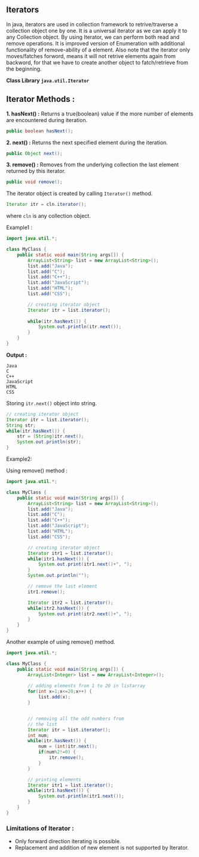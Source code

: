 ## Iterators

In java, iterators are used in collection framework to retrive/traverse a collection object one by one. It is a universal iterator as we can apply it to any Collection object. By using Iterator, we can perform both read and remove operations. It is improved version of Enumeration with additional functionality of remove-ability of a element. Also note that the iterator only moves/fatches forword, means it will not retrive elements again from backword, for that we have to create another object to fatch/retrieve from the beginning.

**Class Library `java.util.Iterator`**

## Iterator Methods :

**1. hasNext() :** Returns a true(boolean) value if the more number of elements are encountered during iteration.  
```java
public boolean hasNext();
```
**2. next() :** Returns the next specified element during the iteration.  
```java
public Object next();
```
**3. remove() :** Removes from the underlying collection the last element returned by this iterator.
```java
public void remove();
```

The iterator object is created by calling `Iterator()` method.
```java
Iterator itr = cln.iterator();
```
where `cln` is any collection object.

Example1 :
```java
import java.util.*;

class MyClass {
	public static void main(String args[]) {
		ArrayList<String> list = new ArrayList<String>();
		list.add("Java");
		list.add("C");
		list.add("C++");
		list.add("JavaScript");
		list.add("HTML");
		list.add("CSS");

		// creating iterator object
		Iterator itr = list.iterator();
			
		while(itr.hasNext()) {
			System.out.println(itr.next());
		}
	}
}
```
**Output :**
```console
Java
C
C++
JavaScript
HTML
CSS
```

Storing `itr.next()` object into string.
```java
// creating iterator object
Iterator itr = list.iterator();
String str;		
while(itr.hasNext()) {
	str = (String)itr.next();
	System.out.println(str);
}
```

Example2:

Using remove() method :
```java
import java.util.*;

class MyClass {
	public static void main(String args[]) {
		ArrayList<String> list = new ArrayList<String>();
		list.add("Java");
		list.add("C");
		list.add("C++");
		list.add("JavaScript");
		list.add("HTML");
		list.add("CSS");

		// creating iterator object
		Iterator itr1 = list.iterator();
		while(itr1.hasNext()) {
			System.out.print(itr1.next()+", ");
		}
		System.out.println("");

		// remove the last element
		itr1.remove();

		Iterator itr2 = list.iterator();
		while(itr2.hasNext()) {
			System.out.print(itr2.next()+", ");
		}
	}
}
```
Another example of using remove() method.
```java
import java.util.*;

class MyClass {
	public static void main(String args[]) {
		ArrayList<Integer> list = new ArrayList<Integer>();
		
		// adding elements from 1 to 20 in listarray
		for(int x=1;x<=20;x++) {
			list.add(x);
		}


		// removing all the odd numbers from
		// the list
		Iterator itr = list.iterator();
		int num;        
		while(itr.hasNext()) {
    		num = (int)itr.next();
			if(num%2!=0) {
				itr.remove();
			}
		}

		// printing elements	
		Iterator itr1 = list.iterator();   
		while(itr1.hasNext()) {
			System.out.println(itr1.next());
		}
	}
}
```
### Limitations of Iterator :

* Only forward direction iterating is possible.
* Replacement and addition of new element is not supported by Iterator.

